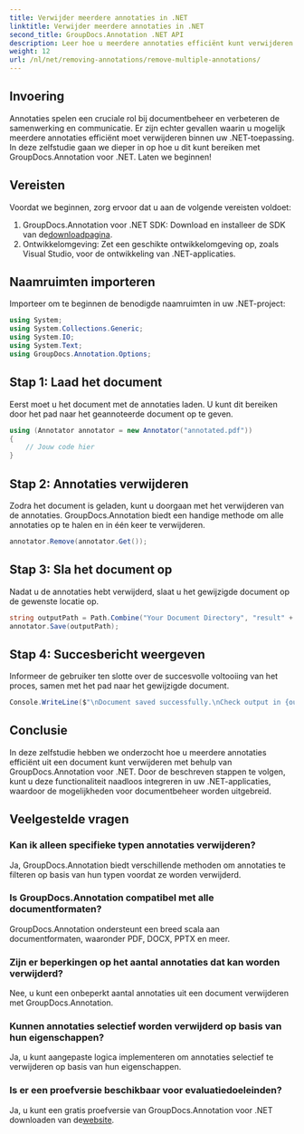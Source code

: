 ```yaml
---
title: Verwijder meerdere annotaties in .NET
linktitle: Verwijder meerdere annotaties in .NET
second_title: GroupDocs.Annotation .NET API
description: Leer hoe u meerdere annotaties efficiënt kunt verwijderen in .NET met behulp van GroupDocs.Annotation. Volg onze stap-voor-stap handleiding voor een naadloze integratie in uw applicaties.
weight: 12
url: /nl/net/removing-annotations/remove-multiple-annotations/
---
```

## Invoering
Annotaties spelen een cruciale rol bij documentbeheer en verbeteren de samenwerking en communicatie. Er zijn echter gevallen waarin u mogelijk meerdere annotaties efficiënt moet verwijderen binnen uw .NET-toepassing. In deze zelfstudie gaan we dieper in op hoe u dit kunt bereiken met GroupDocs.Annotation voor .NET. Laten we beginnen!
## Vereisten
Voordat we beginnen, zorg ervoor dat u aan de volgende vereisten voldoet:
1.  GroupDocs.Annotation voor .NET SDK: Download en installeer de SDK van de[downloadpagina](https://releases.groupdocs.com/annotation/net/).
2. Ontwikkelomgeving: Zet een geschikte ontwikkelomgeving op, zoals Visual Studio, voor de ontwikkeling van .NET-applicaties.

## Naamruimten importeren
Importeer om te beginnen de benodigde naamruimten in uw .NET-project:
```csharp
using System;
using System.Collections.Generic;
using System.IO;
using System.Text;
using GroupDocs.Annotation.Options;
```
## Stap 1: Laad het document
Eerst moet u het document met de annotaties laden. U kunt dit bereiken door het pad naar het geannoteerde document op te geven.
```csharp
using (Annotator annotator = new Annotator("annotated.pdf"))
{
    // Jouw code hier
}
```
## Stap 2: Annotaties verwijderen
Zodra het document is geladen, kunt u doorgaan met het verwijderen van de annotaties. GroupDocs.Annotation biedt een handige methode om alle annotaties op te halen en in één keer te verwijderen.
```csharp
annotator.Remove(annotator.Get());
```
## Stap 3: Sla het document op
Nadat u de annotaties hebt verwijderd, slaat u het gewijzigde document op de gewenste locatie op.
```csharp
string outputPath = Path.Combine("Your Document Directory", "result" + Path.GetExtension("input.pdf"));
annotator.Save(outputPath);
```
## Stap 4: Succesbericht weergeven
Informeer de gebruiker ten slotte over de succesvolle voltooiing van het proces, samen met het pad naar het gewijzigde document.
```csharp
Console.WriteLine($"\nDocument saved successfully.\nCheck output in {outputPath}.");
```

## Conclusie
In deze zelfstudie hebben we onderzocht hoe u meerdere annotaties efficiënt uit een document kunt verwijderen met behulp van GroupDocs.Annotation voor .NET. Door de beschreven stappen te volgen, kunt u deze functionaliteit naadloos integreren in uw .NET-applicaties, waardoor de mogelijkheden voor documentbeheer worden uitgebreid.
## Veelgestelde vragen
### Kan ik alleen specifieke typen annotaties verwijderen?
Ja, GroupDocs.Annotation biedt verschillende methoden om annotaties te filteren op basis van hun typen voordat ze worden verwijderd.
### Is GroupDocs.Annotation compatibel met alle documentformaten?
GroupDocs.Annotation ondersteunt een breed scala aan documentformaten, waaronder PDF, DOCX, PPTX en meer.
### Zijn er beperkingen op het aantal annotaties dat kan worden verwijderd?
Nee, u kunt een onbeperkt aantal annotaties uit een document verwijderen met GroupDocs.Annotation.
### Kunnen annotaties selectief worden verwijderd op basis van hun eigenschappen?
Ja, u kunt aangepaste logica implementeren om annotaties selectief te verwijderen op basis van hun eigenschappen.
### Is er een proefversie beschikbaar voor evaluatiedoeleinden?
 Ja, u kunt een gratis proefversie van GroupDocs.Annotation voor .NET downloaden van de[website](https://releases.groupdocs.com/annotation/net/).